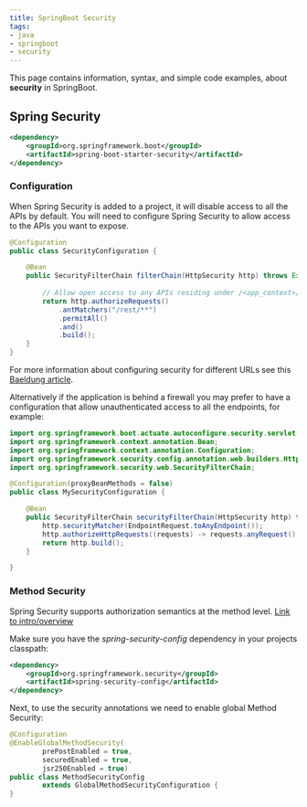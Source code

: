 ```yaml
---
title: SpringBoot Security
tags:
- java
- springboot
- security
---
```


This page contains information, syntax, and simple code examples, about **security** in SpringBoot.
<!--more-->

## Spring Security

```xml
<dependency> 
    <groupId>org.springframework.boot</groupId> 
    <artifactId>spring-boot-starter-security</artifactId> 
</dependency> 
```

### Configuration

When Spring Security is added to a project, it will disable access to all the APIs by default. 
You will need to configure Spring Security to allow access to the APIs you want to expose.

```java
@Configuration
public class SecurityConfiguration {

    @Bean
    public SecurityFilterChain filterChain(HttpSecurity http) throws Exception {
        
        // Allow open access to any APIs residing under /<app_context>/rest/**
        return http.authorizeRequests()
            .antMatchers("/rest/**")
            .permitAll()
            .and()
            .build();
    }
}
```
For more information about configuring security for different URLs see this [Baeldung article](https://www.baeldung.com/spring-security-configuring-urls).

Alternatively if the application is behind a firewall you may prefer to have a configuration that allow unauthenticated 
access to all the endpoints, for example:

```java
import org.springframework.boot.actuate.autoconfigure.security.servlet.EndpointRequest;
import org.springframework.context.annotation.Bean;
import org.springframework.context.annotation.Configuration;
import org.springframework.security.config.annotation.web.builders.HttpSecurity;
import org.springframework.security.web.SecurityFilterChain;

@Configuration(proxyBeanMethods = false)
public class MySecurityConfiguration {

    @Bean
    public SecurityFilterChain securityFilterChain(HttpSecurity http) throws Exception {
        http.securityMatcher(EndpointRequest.toAnyEndpoint());
        http.authorizeHttpRequests((requests) -> requests.anyRequest().permitAll());
        return http.build();
    }

}
```


### Method Security

Spring Security supports authorization semantics at the method level. [Link to intro/overview](https://www.baeldung.com/spring-security-method-security)

Make sure you have the _spring-security-config_ dependency in your projects classpath:

```xml
<dependency>
    <groupId>org.springframework.security</groupId>
    <artifactId>spring-security-config</artifactId>
</dependency>
```

Next, to use the security annotations we need to enable global Method Security:

```java
@Configuration
@EnableGlobalMethodSecurity(
        prePostEnabled = true,
        securedEnabled = true,
        jsr250Enabled = true)
public class MethodSecurityConfig
        extends GlobalMethodSecurityConfiguration {
}
```